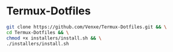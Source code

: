 # Termux-Dotfiles

```bash
git clone https://github.com/Venxe/Termux-Dotfiles.git && \
cd Termux-Dotfiles && \
chmod +x installers/install.sh && \
./installers/install.sh
```
